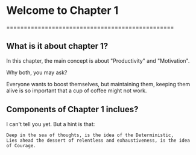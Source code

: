 # Welcome to Chapter 1

================================================

## What is it about chapter 1?

In this chapter, the main concept is about "Productivity" and "Motivation".

Why both, you may ask?

Everyone wants to boost themselves, but maintaining them, keeping them alive is so important that a cup of coffee might not work.

## Components of Chapter 1 inclues?

I can't tell you yet. But a hint is that:

```
Deep in the sea of thoughts, is the idea of the Deterministic,
Lies ahead the dessert of relentless and exhaustiveness, is the idea of Courage.
```